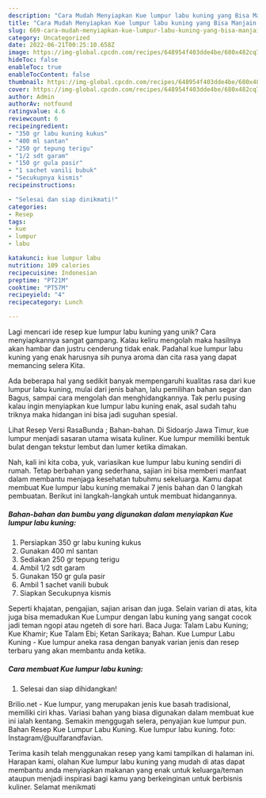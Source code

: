```yaml
---
description: "Cara Mudah Menyiapkan Kue lumpur labu kuning yang Bisa Manjain Lidah"
title: "Cara Mudah Menyiapkan Kue lumpur labu kuning yang Bisa Manjain Lidah"
slug: 669-cara-mudah-menyiapkan-kue-lumpur-labu-kuning-yang-bisa-manjain-lidah
category: Uncategorized
date: 2022-06-21T00:25:10.658Z
image: https://img-global.cpcdn.com/recipes/648954f403dde4be/680x482cq70/kue-lumpur-labu-kuning-foto-resep-utama.jpg
hideToc: false
enableToc: true
enableTocContent: false
thumbnail: https://img-global.cpcdn.com/recipes/648954f403dde4be/680x482cq70/kue-lumpur-labu-kuning-foto-resep-utama.jpg
cover: https://img-global.cpcdn.com/recipes/648954f403dde4be/680x482cq70/kue-lumpur-labu-kuning-foto-resep-utama.jpg
author: Admin
authorAv: notfound
ratingvalue: 4.6
reviewcount: 6
recipeingredient:
- "350 gr labu kuning kukus"
- "400 ml santan"
- "250 gr tepung terigu"
- "1/2 sdt garam"
- "150 gr gula pasir"
- "1 sachet vanili bubuk"
- "Secukupnya kismis"
recipeinstructions:

- "Selesai dan siap dinikmati!"
categories:
- Resep
tags:
- kue
- lumpur
- labu

katakunci: kue lumpur labu 
nutrition: 109 calories
recipecuisine: Indonesian
preptime: "PT21M"
cooktime: "PT57M"
recipeyield: "4"
recipecategory: Lunch

---
```





Lagi mencari ide resep kue lumpur labu kuning yang unik? Cara menyiapkannya sangat gampang. Kalau keliru mengolah maka hasilnya akan hambar dan justru cenderung tidak enak. Padahal kue lumpur labu kuning yang enak harusnya sih punya aroma dan cita rasa yang dapat memancing selera Kita.





Ada beberapa hal yang sedikit banyak mempengaruhi kualitas rasa dari kue lumpur labu kuning, mulai dari jenis bahan, lalu pemilihan bahan segar dan Bagus, sampai cara mengolah dan menghidangkannya. Tak perlu pusing kalau ingin menyiapkan kue lumpur labu kuning enak,      asal sudah tahu triknya maka hidangan ini bisa jadi suguhan spesial.














Lihat Resep Versi RasaBunda ; Bahan-bahan. Di Sidoarjo Jawa Timur, kue lumpur menjadi sasaran utama wisata kuliner. Kue lumpur memiliki bentuk bulat dengan tekstur lembut dan lumer ketika dimakan.






Nah, kali ini kita coba, yuk, variasikan kue lumpur labu kuning sendiri di rumah. Tetap berbahan yang sederhana, sajian ini bisa memberi manfaat dalam membantu menjaga kesehatan tubuhmu sekeluarga. Kamu dapat membuat Kue lumpur labu kuning memakai 7 jenis bahan dan 0 langkah pembuatan. Berikut ini langkah-langkah untuk membuat hidangannya.

<!--inarticleads1-->

##### Bahan-bahan dan bumbu yang digunakan dalam menyiapkan Kue lumpur labu kuning:

1. Persiapkan 350 gr labu kuning kukus
1. Gunakan 400 ml santan
1. Sediakan 250 gr tepung terigu
1. Ambil 1/2 sdt garam
1. Gunakan 150 gr gula pasir
1. Ambil 1 sachet vanili bubuk
1. Siapkan Secukupnya kismis


Seperti khajatan, pengajian, sajian arisan dan juga. Selain varian di atas, kita juga bisa memadukan Kue Lumpur dengan labu kuning yang sangat cocok jadi teman ngopi atau ngeteh di sore hari. Baca Juga: Talam Labu Kuning; Kue Khamir; Kue Talam Ebi; Ketan Sarikaya; Bahan. Kue Lumpur Labu Kuning - Kue lumpur aneka rasa dengan banyak varian jenis dan resep terbaru yang akan membantu anda ketika. 

<!--inarticleads2-->

##### Cara membuat Kue lumpur labu kuning:


1. Selesai dan siap dihidangkan!

Brilio.net - Kue lumpur, yang merupakan jenis kue basah tradisional, memiliki ciri khas. Variasi bahan yang biasa digunakan dalam membuat kue ini ialah kentang. Semakin menggugah selera, penyajian kue lumpur pun. Bahan Resep Kue Lumpur Labu Kuning. Kue lumpur labu kuning. foto: Instagram/@uulfarandfavian. 

Terima kasih telah menggunakan resep yang kami tampilkan di halaman ini. Harapan kami, olahan Kue lumpur labu kuning yang mudah di atas dapat membantu anda menyiapkan makanan yang enak untuk keluarga/teman ataupun menjadi inspirasi bagi kamu yang berkeinginan untuk berbisnis kuliner. Selamat menikmati
